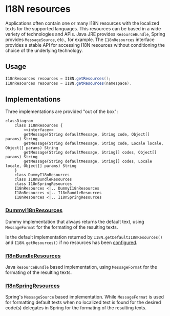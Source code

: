 # I18N resources

Applications often contain one or many I18N resources with the localized texts
for the supported languages. This resources can be based in a wide variety of
technologies and APIs. Java JRE provides `ResourceBundle`,
Spring provides `MessageSource`, etc., for example.
The `I18nResources` interface provides a stable API for accessing I18N
resources without conditioning the choice of the underlying technology.

## Usage



```java
I18nResources resources = I18N.getResources();
I18nResources resources = I18N.getResources(namespace).
```

## Implementations

Three implementations are provided "out of the box":

```mermaid
classDiagram
    class I18nResources {
        <<interface>>
        getMessage(String defaultMessage, String code, Object[] params) String
        getMessage(String defaultMessage, String code, Locale locale, Object[] params) String
        getMessage(String defaultMessage, String[] codes, Object[] params) String
        getMessage(String defaultMessage, String[] codes, Locale locale, Object[] params) String
    }
    class DummyI18nResources
    class I18nBundleResources
    class I18nSpringResources
    I18nResources <|.. DummyI18nResources
    I18nResources <|.. I18nBundleResources
    I18nResources <|.. I18nSpringResources
```

### [DummyI18nResources](./apidocs/dev/orne/i18n/DummyI18nResources.html)

Dummy implementation that always returns the default text, using
`MessageFormat` for the formating of the resulting texts.

Is the default implementation returned by `I18N.getDefaultI18nResources()`
and `I18N.getResources()` if no resources has been
[configured](./configuration.html#i18nresources).
 
### [I18nBundleResources]()

Java `ResourceBundle` based implementation, using
`MessageFormat` for the formating of the resulting texts.

### [I18nSpringResources]()

Spring's `MessageSource` based implementation.
While `MessageFormat` is used for formatting default texts when no
localized text is found for the desired code(s) delegates in Spring for the
formating of the resulting texts.
